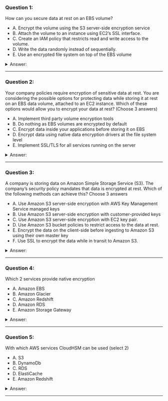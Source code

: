 ### Question 1:

How can you secure data at rest on an EBS volume?

- A. Encrypt the volume using the S3 server-side encryption service
- B. Attach the volume to an instance using EC2’s SSL interface.
- C. Create an IAM policy that restricts read and write access to the volume.
- D. Write the data randomly instead of sequentially.
- E. Use an encrypted file system on top of the EBS volume

<details><summary>Answer:</summary><p>
[E]

Categories:
[S3, IAM, EC2, EBS]

Explanation:

Question 1@http://jayendrapatil.com/aws-securing-data-at-rest/

</p></details><hr>

### Question 2:

Your company policies require encryption of sensitive data at rest. You are considering the possible options for protecting data while storing it at rest on an EBS data volume, attached to an EC2 instance. Which of these options would allow you to encrypt your data at rest? (Choose 3 answers)

- A. Implement third party volume encryption tools
- B. Do nothing as EBS volumes are encrypted by default
- C. Encrypt data inside your applications before storing it on EBS
- D. Encrypt data using native data encryption drivers at the file system level
- E. Implement SSL/TLS for all services running on the server

<details><summary>Answer:</summary><p>
[A, C, D]

Categories:
[EC2, EBS]

Explanation:

Question 2@http://jayendrapatil.com/aws-securing-data-at-rest/

A: —

</p></details><hr>

### Question 3:

A company is storing data on Amazon Simple Storage Service (S3). The company’s security policy mandates that data is encrypted at rest. Which of the following methods can achieve this? Choose 3 answers

- A. Use Amazon S3 server-side encryption with AWS Key Management Service managed keys
- B. Use Amazon S3 server-side encryption with customer-provided keys
- C. Use Amazon S3 server-side encryption with EC2 key pair.
- D. Use Amazon S3 bucket policies to restrict access to the data at rest.
- E. Encrypt the data on the client-side before ingesting to Amazon S3 using their own master key
- F. Use SSL to encrypt the data while in transit to Amazon S3.

<details><summary>Answer:</summary><p>
[A, B, E]

Categories:
[S3, KMS, EC2]

Explanation:

Question 3@http://jayendrapatil.com/aws-securing-data-at-rest/

</p></details><hr>

### Question 4:

Which 2 services provide native encryption

- A. Amazon EBS
- B. Amazon Glacier
- C. Amazon Redshift 
- D. Amazon RDS 
- E. Amazon Storage Gateway

<details><summary>Answer:</summary><p>
[B, E]

Categories:
[RDS, Glacier, Storage Gateway, EBS, Redshift]

Explanation:

Question 4@http://jayendrapatil.com/aws-securing-data-at-rest/

C: is optional

D: is optional

</p></details><hr>

### Question 5:

With which AWS services CloudHSM can be used (select 2)

- A. S3
- B. DynamoDb
- C. RDS
- D. ElastiCache
- E. Amazon Redshift

<details><summary>Answer:</summary><p>
[C, E]

Categories:
[S3, RDS, ElastiCache, DynamoDB, Redshift]

Explanation:

Question 5@http://jayendrapatil.com/aws-securing-data-at-rest/

</p></details><hr>

